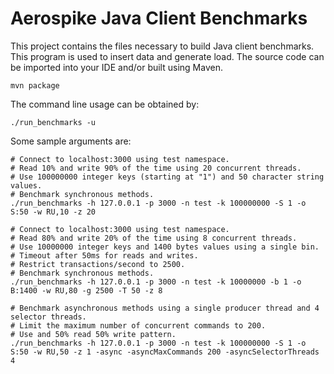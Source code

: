 Aerospike Java Client Benchmarks
================================

This project contains the files necessary to build Java client benchmarks. 
This program is used to insert data and generate load. 
The source code can be imported into your IDE and/or built using Maven.

    mvn package

The command line usage can be obtained by:

    ./run_benchmarks -u

Some sample arguments are:

    # Connect to localhost:3000 using test namespace.
    # Read 10% and write 90% of the time using 20 concurrent threads.
    # Use 100000000 integer keys (starting at "1") and 50 character string values.
    # Benchmark synchronous methods.
    ./run_benchmarks -h 127.0.0.1 -p 3000 -n test -k 100000000 -S 1 -o S:50 -w RU,10 -z 20

    # Connect to localhost:3000 using test namespace.
    # Read 80% and write 20% of the time using 8 concurrent threads.
    # Use 10000000 integer keys and 1400 bytes values using a single bin.
    # Timeout after 50ms for reads and writes.
    # Restrict transactions/second to 2500.
    # Benchmark synchronous methods.
    ./run_benchmarks -h 127.0.0.1 -p 3000 -n test -k 10000000 -b 1 -o B:1400 -w RU,80 -g 2500 -T 50 -z 8

    # Benchmark asynchronous methods using a single producer thread and 4 selector threads.
    # Limit the maximum number of concurrent commands to 200.
    # Use and 50% read 50% write pattern.
    ./run_benchmarks -h 127.0.0.1 -p 3000 -n test -k 100000000 -S 1 -o S:50 -w RU,50 -z 1 -async -asyncMaxCommands 200 -asyncSelectorThreads 4
